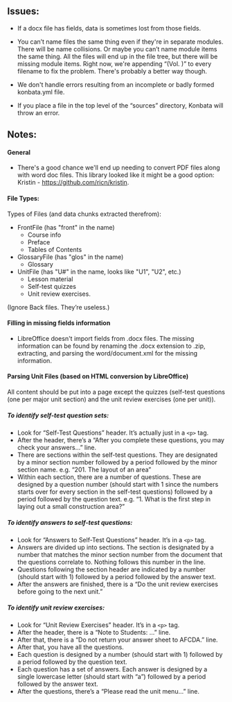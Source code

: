 ## Issues:
- If a docx file has fields, data is sometimes lost from those fields.

- You can’t name files the same thing even if they're in separate modules. There will be name collisions. Or maybe you can’t name module items the same thing. All the files will end up in the file tree, but there will be missing module items. Right now, we're appending “(Vol. <volume>)” to every filename to fix the problem. There's probably a better way though.

- We don't handle errors resulting from an incomplete or badly formed konbata.yml file.

- If you place a file in the top level of the “sources” directory, Konbata will throw an error.

## Notes:

#### General

- There's a good chance we'll end up needing to convert PDF files along with word doc files. This library looked like it might be a good option: Kristin - https://github.com/ricn/kristin.

#### File Types:

Types of Files (and data chunks extracted therefrom):
- FrontFile (has "front" in the name)
    - Course info
    - Preface
    - Tables of Contents
- GlossaryFile (has "glos" in the name)
    - Glossary
- UnitFile (has "U#" in the name, looks like "U1", "U2", etc.)
    - Lesson material
    - Self-test quizzes
    - Unit review exercises.

(Ignore Back files. They’re useless.)

#### Filling in missing fields information

- LibreOffice doesn't import fields from .docx files. The missing information can be found by renaming the .docx extension to .zip, extracting, and parsing the word/document.xml for the missing information.

#### Parsing Unit Files (based on HTML conversion by LibreOffice)

All content should be put into a page except the quizzes (self-test questions (one per major unit section) and the unit review exercises (one per unit)).

##### To identify self-test question sets:
  - Look for “Self-Test Questions” header. It’s actually just in a `<p>` tag.
  - After the header, there’s a “After you complete these questions, you may check your answers…” line.
  - There are sections within the self-test questions. They are designated by a minor section number followed by a period followed by the minor section name. e.g. “201. The layout of an area”
  - Within each section, there are a number of questions. These are designed by a question number (should start with 1 since the numbers starts over for every section in the self-test questions) followed by a period followed by the question text. e.g. “1. What is the first step in laying out a small construction area?”

##### To identify answers to self-test questions:
  - Look for “Answers to Self-Test Questions” header. It’s in a `<p>` tag.
  - Answers are divided up into sections. The section is designated by a number that matches the minor section number from the document that the questions correlate to. Nothing follows this number in the line.
  - Questions following the section header are indicated by a number (should start with 1) followed by a period followed by the answer text.
  - After the answers are finished, there is a “Do the unit review exercises before going to the next unit.”

##### To identify unit review exercises:
  - Look for “Unit Review Exercises” header. It’s in a `<p>` tag.
  - After the header, there is a “Note to Students: …” line.
  - After that, there is a “Do not return your answer sheet to AFCDA.” line.
  - After that, you have all the questions.
  - Each question is designed by a number (should start with 1) followed by a period followed by the question text.
  - Each question has a set of answers. Each answer is designed by a single lowercase letter (should start with “a”) followed by a period followed by the answer text.
  - After the questions, there’s a “Please read the unit menu…” line.
